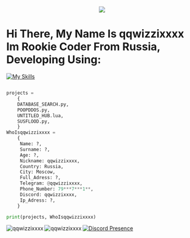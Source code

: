 <h1 align="center">
    <img src="https://readme-typing-svg.herokuapp.com/?font=Overpass&weight=900&size=48&pause=1000&color=8478F7&center=true&vCenter=true&random=true&width=900&lines=qqwizzixxxx" />
</h1>

# Hi There, My Name Is qqwizzixxxx Im Rookie Coder From Russia, Developing Using:
[![My Skills](https://skillicons.dev/icons?i=discord,github,lua,python,windows)](https://skillicons.dev)

```python

projects =
    {
    DATABASE_SEARCH.py,
    POOPDDOS.py,
    UNTITLED_HUB.lua,
    SUSFLOOD.py,
    }
WhoIsqqwizzixxxx =
    {
     Name: ?,
     Surname: ?,
     Age: ?,
     Nickname: qqwizzixxxx,
     Country: Russia,
     City: Moscow,
     Full_Adress: ?,
     Telegram: @qqwizzixxxx,
     Phone_Number: 79***7***1**,
     Discord: qqwizzixxxx,
     Ip_Adress: ?,
    }

print(projects, WhoIsqqwizzixxxx)
```

<p><img align="left" src="https://github-readme-stats.vercel.app/api?username=qqwizzixxxx&show_icons=true&theme=transparent" alt="qqwizzixxxx" /></p>
<p><img align="left" src="https://github-readme-stats.vercel.app/api/top-langs/?username=qqwizzixxxx&show_icons=true&theme=transparent" alt="qqwizzixxxx" /></p>

 [![Discord Presence](https://lanyard.cnrad.dev/api/802215458588721187)](https://discord.com/users/802215458588721187)
